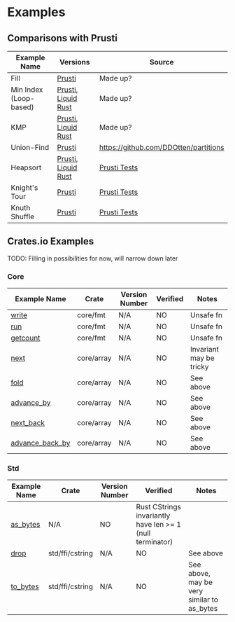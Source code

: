 # Examples

## Comparisons with Prusti
| Example Name | Versions | Source |
| ------------ | -------- | ------ |
| Fill         | [Prusti](https://github.com/liquid-rust/examples/blob/main/prusti/ex1_fill/ex1_fill.rs) | Made up? |
| Min Index (Loop-based) | [Prusti](https://github.com/liquid-rust/examples/blob/main/prusti/ex2_min_index_loop/ex2_min_index_loop.rs), [Liquid Rust](https://github.com/liquid-rust/liquid-rust/blob/atgeller/new_tests/liquid-rust-tests/tests/pos/ex2_min_index_loop.rs) | Made up? |
| KMP | [Prusti](https://github.com/liquid-rust/examples/blob/main/prusti/ex4_kmp/ex4_kmp.rs), [Liquid Rust](https://github.com/liquid-rust/liquid-rust/blob/main/liquid-rust-tests/tests/pos/kmp.rs) | Made up? |
| Union-Find | [Prusti](https://github.com/liquid-rust/examples/blob/main/prusti/union_find/partition_vec.rs) | https://github.com/DDOtten/partitions |
| Heapsort | [Prusti](https://github.com/viperproject/prusti-dev/blob/master/prusti-tests/tests/verify/pass/rosetta/Heapsort.rs), [Liquid Rust](https://github.com/liquid-rust/liquid-rust/blob/main/liquid-rust-tests/tests/pos/heapsort.rs) | [Prusti Tests](https://github.com/viperproject/prusti-dev/tree/master/prusti-tests/tests/verify/pass/rosetta) |
| Knight's Tour | [Prusti](https://github.com/viperproject/prusti-dev/blob/master/prusti-tests/tests/verify/pass/rosetta/Knights_tour.rs) | [Prusti Tests](https://github.com/viperproject/prusti-dev/tree/master/prusti-tests/tests/verify/pass/rosetta) |
| Knuth Shuffle | [Prusti](https://github.com/viperproject/prusti-dev/blob/master/prusti-tests/tests/verify/pass/rosetta/Knuth_shuffle.rs) | [Prusti Tests](https://github.com/viperproject/prusti-dev/tree/master/prusti-tests/tests/verify/pass/rosetta) |

## Crates.io Examples
TODO: Filling in possibilities for now, will narrow down later

### Core
| Example Name | Crate | Version Number | Verified | Notes |
| ------------ | ----- | -------------- | -------- | ----- |
| [write](https://github.com/rust-lang/rust/blob/181e91567c9f347e055b33b1d7e9894f769aafe3/library/core/src/fmt/mod.rs#L1154) | core/fmt | N/A | NO | Unsafe fn |
| [run](https://github.com/rust-lang/rust/blob/181e91567c9f347e055b33b1d7e9894f769aafe3/library/core/src/fmt/mod.rs#L1198) | core/fmt | N/A | NO | Unsafe fn |
| [getcount](https://github.com/rust-lang/rust/blob/181e91567c9f347e055b33b1d7e9894f769aafe3/library/core/src/fmt/mod.rs#L1219) | core/fmt | N/A | NO | Unsafe fn |
| [next](https://github.com/rust-lang/rust/blob/ce0f7baf5651606c706b7014b5abdaa930cf2600/library/core/src/array/iter.rs#L241) | core/array | N/A | NO | Invariant may be tricky |
| [fold](https://github.com/rust-lang/rust/blob/ce0f7baf5651606c706b7014b5abdaa930cf2600/library/core/src/array/iter.rs#L264) | core/array | N/A | NO | See above |
| [advance_by](https://github.com/rust-lang/rust/blob/ce0f7baf5651606c706b7014b5abdaa930cf2600/library/core/src/array/iter.rs#L285) | core/array | N/A | NO | See above |
| [next_back](https://github.com/rust-lang/rust/blob/ce0f7baf5651606c706b7014b5abdaa930cf2600/library/core/src/array/iter.rs#L309) | core/array | N/A | NO | See above |
| [advance_back_by](https://github.com/rust-lang/rust/blob/ce0f7baf5651606c706b7014b5abdaa930cf2600/library/core/src/array/iter.rs#L326) | core/array | N/A | NO | See above

### Std
| Example Name | Crate | Version Number | Verified | Notes |
| ------------ | ----- | -------------- | -------- | ----- |
| [as_bytes](https://github.com/rust-lang/rust/blob/8f117a77d0880ed59afcc1a19c72ec5c1e44b97c/library/std/src/ffi/c_str.rs#L623) | N/A | NO | Rust CStrings invariantly have len >= 1 (null terminator) |
| [drop](https://github.com/rust-lang/rust/blob/8f117a77d0880ed59afcc1a19c72ec5c1e44b97c/library/std/src/ffi/c_str.rs#L778) | std/ffi/cstring | N/A | NO | See above |
| [to_bytes](https://github.com/rust-lang/rust/blob/8f117a77d0880ed59afcc1a19c72ec5c1e44b97c/library/std/src/ffi/c_str.rs#L1347) | std/ffi/cstring | N/A | NO | See above, may be very similar to as_bytes |


